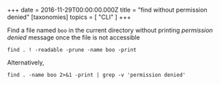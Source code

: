 +++
date = 2016-11-29T00:00:00.000Z
title = "find without permission denied"
[taxonomies]
topics = [ "CLI" ]
+++

Find a file named `boo` in the current directory without printing *permission
denied* message once the file is not accessible

```
find . ! -readable -prune -name boo -print
```

Alternatively,

```
find . -name boo 2>&1 -print | grep -v 'permission denied'
```
